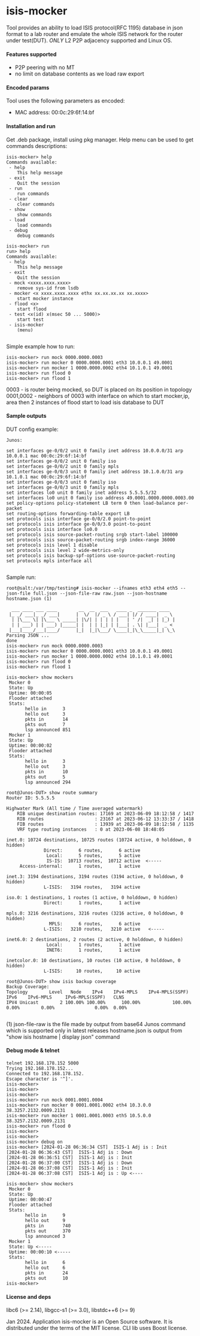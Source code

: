 # isis-mocker

Tool provides an ability to load ISIS protocol(RFC 1195) database in json format to a lab router and emulate the whole ISIS network for the router under test(DUT).
_ONLY_ L2 P2P adjacency supported and Linux OS. 

#### Features supported
* P2P peering with no MT 
* no limit on database contents as we load raw export


#### Encoded params
Tool uses the following parameters as encoded:
* MAC address: 00:0c:29:6f:14:bf

#### Installation and run
Get .deb package, install using pkg manager.
Help menu can be used to get commands descriptions:
```
isis-mocker> help
Commands available:
 - help
	This help message
 - exit
	Quit the session
 - run
	run commands
 - clear
	clear commands
 - show
	show commands
 - load
	load commands
 - debug
	debug commands

isis-mocker> run
run> help
Commands available:
 - help
	This help message
 - exit
	Quit the session
 - mock <xxxx.xxxx.xxxx>
	remove sys-id from lsdb
 - mocker <x xxxx.xxxx.xxxx ethx xx.xx.xx.xx xx.xxxx>
	start mocker instance
 - flood <x>
	start flood
 - test <x(id) x(msec 50 ... 5000)>
	start test
 - isis-mocker
	(menu)


```

Simple example how to run:

```
isis-mocker> run mock 0000.0000.0003       
isis-mocker> run mocker 0 0000.0000.0001 eth3 10.0.0.1 49.0001
isis-mocker> run mocker 1 0000.0000.0002 eth4 10.1.0.1 49.0001
isis-mocker> run flood 0
isis-mocker> run flood 1
```

0003 - is router being mocked, so DUT is placed on its position in topology
0001,0002 - neighbors of 0003 with interface on which to start mocker,ip, area
then 2 instances of flood start to load isis database to DUT 


#### Sample outputs
DUT config example:
```
Junos:

set interfaces ge-0/0/2 unit 0 family inet address 10.0.0.0/31 arp 10.0.0.1 mac 00:0c:29:6f:14:bf
set interfaces ge-0/0/2 unit 0 family iso
set interfaces ge-0/0/2 unit 0 family mpls
set interfaces ge-0/0/3 unit 0 family inet address 10.1.0.0/31 arp 10.1.0.1 mac 00:0c:29:6f:14:bf
set interfaces ge-0/0/3 unit 0 family iso
set interfaces ge-0/0/3 unit 0 family mpls
set interfaces lo0 unit 0 family inet address 5.5.5.5/32
set interfaces lo0 unit 0 family iso address 49.0001.0000.0000.0003.00
set policy-options policy-statement LB term 0 then load-balance per-packet
set routing-options forwarding-table export LB
set protocols isis interface ge-0/0/2.0 point-to-point
set protocols isis interface ge-0/0/3.0 point-to-point
set protocols isis interface lo0.0
set protocols isis source-packet-routing srgb start-label 100000
set protocols isis source-packet-routing srgb index-range 36000
set protocols isis level 1 disable
set protocols isis level 2 wide-metrics-only
set protocols isis backup-spf-options use-source-packet-routing
set protocols mpls interface all


```

Sample run:
```
root@salt:/var/tmp/testing# isis-mocker --ifnames eth3 eth4 eth5 --json-file full.json --json-file-raw raw.json --json-hostname hostname.json (1) 

  ___ ____ ___ ____        __  __  ___   ____ _  _______ ____
 |_ _/ ___|_ _/ ___|      |  \/  |/ _ \ / ___| |/ / ____|  _ \
  | |\___ \| |\___ \ _____| |\/| | | | | |   | ' /|  _| | |_) |
  | | ___) | | ___) |_____| |  | | |_| | |___| . \| |___|  _ <
 |___|____/___|____/      |_|  |_|\___/ \____|_|\_\_____|_| \_\
Parsing JSON ...
done
isis-mocker> run mock 0000.0000.0003
isis-mocker> run mocker 0 0000.0000.0001 eth3 10.0.0.1 49.0001
isis-mocker> run mocker 1 0000.0000.0002 eth4 10.1.0.1 49.0001
isis-mocker> run flood 0
isis-mocker> run flood 1

isis-mocker> show mockers
 Mocker 0
 State: Up
 Uptime: 00:00:05
 Flooder attached
 Stats:
       hello in      3
       hello out     3
       pkts in       14
       pkts out      7
       lsp announced 851
 Mocker 1
 State: Up
 Uptime: 00:00:02
 Flooder attached
 Stats:
       hello in      3
       hello out     3
       pkts in       10
       pkts out      5
       lsp announced 294

root@Junos-DUT> show route summary
Router ID: 5.5.5.5

Highwater Mark (All time / Time averaged watermark)
    RIB unique destination routes: 17169 at 2023-06-09 18:12:58 / 1417
    RIB routes                   : 23167 at 2023-06-12 13:33:37 / 1418
    FIB routes                   : 13939 at 2023-06-09 18:12:58 / 1135
    VRF type routing instances   : 0 at 2023-06-08 18:48:05

inet.0: 10724 destinations, 10725 routes (10724 active, 0 holddown, 0 hidden)
              Direct:      6 routes,      6 active
               Local:      5 routes,      5 active
               IS-IS:  10713 routes,  10712 active  <-----
     Access-internal:      1 routes,      1 active

inet.3: 3194 destinations, 3194 routes (3194 active, 0 holddown, 0 hidden)
              L-ISIS:   3194 routes,   3194 active

iso.0: 1 destinations, 1 routes (1 active, 0 holddown, 0 hidden)
              Direct:      1 routes,      1 active

mpls.0: 3216 destinations, 3216 routes (3216 active, 0 holddown, 0 hidden)
                MPLS:      6 routes,      6 active
              L-ISIS:   3210 routes,   3210 active   <-----

inet6.0: 2 destinations, 2 routes (2 active, 0 holddown, 0 hidden)
               Local:      1 routes,      1 active
               INET6:      1 routes,      1 active

inetcolor.0: 10 destinations, 10 routes (10 active, 0 holddown, 0 hidden)
              L-ISIS:     10 routes,     10 active

root@Junos-DUT> show isis backup coverage
Backup Coverage:
Topology        Level   Node    IPv4    IPv4-MPLS    IPv4-MPLS(SSPF)   IPv6    IPv6-MPLS     IPv6-MPLS(SSPF)   CLNS
IPV4 Unicast        2 100.00% 100.00%      100.00%            100.00%  0.00%        0.00%               0.00%  0.00%


```
(1)
   json-file-raw is the file made by output from base64 Junos command which is supported only in latest releases
   hostname.json is output from "show isis hostname | display json" command
#### Debug mode & telnet 
```
telnet 192.168.178.152 5000
Trying 192.168.178.152...
Connected to 192.168.178.152.
Escape character is '^]'.
isis-mocker>
isis-mocker>
isis-mocker>
isis-mocker> run mock 0001.0001.0004
isis-mocker> run mocker 0 0001.0001.0002 eth4 10.3.0.0 38.3257.2132.0009.2131
isis-mocker> run mocker 1 0001.0001.0003 eth5 10.5.0.0 38.3257.2132.0009.2131
isis-mocker> run flood 0
isis-mocker>
isis-mocker>
isis-mocker> debug on
isis-mocker> [2024-01-28 06:36:34 CST]  ISIS-1 Adj is : Init
[2024-01-28 06:36:43 CST]  ISIS-1 Adj is : Down
[2024-01-28 06:36:51 CST]  ISIS-1 Adj is : Init
[2024-01-28 06:37:00 CST]  ISIS-1 Adj is : Down
[2024-01-28 06:37:08 CST]  ISIS-1 Adj is : Init
[2024-01-28 06:37:08 CST]  ISIS-1 Adj is : Up <----

isis-mocker> show mockers
 Mocker 0
 State: Up
 Uptime: 00:00:47
 Flooder attached
 Stats:
       hello in      9
       hello out     9
       pkts in       740
       pkts out      370
       lsp announced 3
 Mocker 1
 State: Up <-----
 Uptime: 00:00:10 <-----
 Stats:
       hello in      6
       hello out     6
       pkts in       24
       pkts out      10
isis-mocker>
```


#### License and deps

libc6 (>= 2.14), libgcc-s1 (>= 3.0), libstdc++6 (>= 9)

Jan 2024. Application isis-mocker is an Open Source software. 
It is distributed under the terms of the MIT license. CLI lib uses Boost license.
